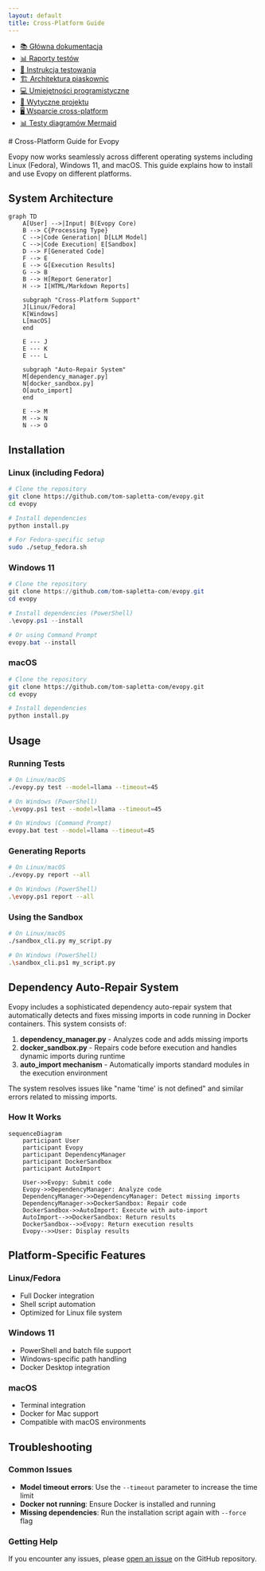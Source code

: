 ```yaml
---
layout: default
title: Cross-Platform Guide
---
```



<!-- MENU_START -->
<div class="navigation-menu">
  <ul>
    <li><a href="index.md">📚 Główna dokumentacja</a></li>
    <li><a href="reports/index.md">📊 Raporty testów</a></li>
    <li><a href="TESTING.md">🧪 Instrukcja testowania</a></li>
    <li><a href="sandbox_architecture.md">🏗️ Architektura piaskownic</a></li>
    <li><a href="junior_programmer_skills.md">💻 Umiejętności programistyczne</a></li>
    <li><a href="project_guidelines.md">📝 Wytyczne projektu</a></li>
    <li class="current"><a href="cross_platform.md">🖥️ Wsparcie cross-platform</a></li>
    <li><a href="mermaid_test.md">📊 Testy diagramów Mermaid</a></li>
  </ul>
</div>
<!-- MENU_END -->
# Cross-Platform Guide for Evopy

Evopy now works seamlessly across different operating systems including Linux (Fedora), Windows 11, and macOS. This guide explains how to install and use Evopy on different platforms.

## System Architecture

```mermaid
graph TD
    A[User] -->|Input| B(Evopy Core)
    B --> C{Processing Type}
    C -->|Code Generation| D[LLM Model]
    C -->|Code Execution| E[Sandbox]
    D --> F[Generated Code]
    F --> E
    E --> G[Execution Results]
    G --> B
    B --> H[Report Generator]
    H --> I[HTML/Markdown Reports]
    
    subgraph "Cross-Platform Support"
    J[Linux/Fedora]
    K[Windows]
    L[macOS]
    end
    
    E --- J
    E --- K
    E --- L
    
    subgraph "Auto-Repair System"
    M[dependency_manager.py]
    N[docker_sandbox.py]
    O[auto_import]
    end
    
    E --> M
    M --> N
    N --> O
```

## Installation

### Linux (including Fedora)

```bash
# Clone the repository
git clone https://github.com/tom-sapletta-com/evopy.git
cd evopy

# Install dependencies
python install.py

# For Fedora-specific setup
sudo ./setup_fedora.sh
```

### Windows 11

```powershell
# Clone the repository
git clone https://github.com/tom-sapletta-com/evopy.git
cd evopy

# Install dependencies (PowerShell)
.\evopy.ps1 --install

# Or using Command Prompt
evopy.bat --install
```

### macOS

```bash
# Clone the repository
git clone https://github.com/tom-sapletta-com/evopy.git
cd evopy

# Install dependencies
python install.py
```

## Usage

### Running Tests

```bash
# On Linux/macOS
./evopy.py test --model=llama --timeout=45

# On Windows (PowerShell)
.\evopy.ps1 test --model=llama --timeout=45

# On Windows (Command Prompt)
evopy.bat test --model=llama --timeout=45
```

### Generating Reports

```bash
# On Linux/macOS
./evopy.py report --all

# On Windows (PowerShell)
.\evopy.ps1 report --all
```

### Using the Sandbox

```bash
# On Linux/macOS
./sandbox_cli.py my_script.py

# On Windows (PowerShell)
.\sandbox_cli.ps1 my_script.py
```

## Dependency Auto-Repair System

Evopy includes a sophisticated dependency auto-repair system that automatically detects and fixes missing imports in code running in Docker containers. This system consists of:

1. **dependency_manager.py** - Analyzes code and adds missing imports
2. **docker_sandbox.py** - Repairs code before execution and handles dynamic imports during runtime
3. **auto_import mechanism** - Automatically imports standard modules in the execution environment

The system resolves issues like "name 'time' is not defined" and similar errors related to missing imports.

### How It Works

```mermaid
sequenceDiagram
    participant User
    participant Evopy
    participant DependencyManager
    participant DockerSandbox
    participant AutoImport
    
    User->>Evopy: Submit code
    Evopy->>DependencyManager: Analyze code
    DependencyManager->>DependencyManager: Detect missing imports
    DependencyManager->>DockerSandbox: Repair code
    DockerSandbox->>AutoImport: Execute with auto-import
    AutoImport-->>DockerSandbox: Return results
    DockerSandbox-->>Evopy: Return execution results
    Evopy-->>User: Display results
```

## Platform-Specific Features

### Linux/Fedora

- Full Docker integration
- Shell script automation
- Optimized for Linux file system

### Windows 11

- PowerShell and batch file support
- Windows-specific path handling
- Docker Desktop integration

### macOS

- Terminal integration
- Docker for Mac support
- Compatible with macOS environments

## Troubleshooting

### Common Issues

- **Model timeout errors**: Use the `--timeout` parameter to increase the time limit
- **Docker not running**: Ensure Docker is installed and running
- **Missing dependencies**: Run the installation script again with `--force` flag

### Getting Help

If you encounter any issues, please [open an issue](https://github.com/tom-sapletta-com/evopy/issues) on the GitHub repository.
